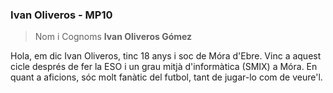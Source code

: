 ### Ivan Oliveros - MP10

> Nom i Cognoms
**Ivan Oliveros Gómez**

Hola, em dic Ivan Oliveros, tinc 18 anys i soc de Móra d'Ebre. Vinc a aquest cicle després de fer la ESO i un grau mitjà d'informàtica (SMIX) a Móra.
En quant a aficions, sóc molt fanàtic del futbol, tant de jugar-lo com de veure'l.

